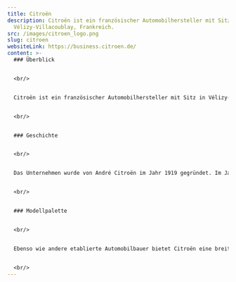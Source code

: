 ```yaml
---
title: Citroën
description: Citroën ist ein französischer Automobilhersteller mit Sitz in
  Vélizy-Villacoublay, Frankreich.
src: /images/citroen_logo.png
slug: citroen
websiteLink: https://business.citroen.de/
content: >-
  ### Überblick


  <br/>


  Citroën ist ein französischer Automobilhersteller mit Sitz in Vélizy-Villacoublay, Frankreich. Das Unternehmen war bis Anfang 2021 eine Tochtergesellschaft der PSA Gruppe. Nach der Fusion von PSA und FCA stellt Citroën eine der Marken des neu gegründeten Stellantis-Konzern dar. Die deutsche Verwaltung des Unternehmens hat ihren Sitz in Rüsselsheim.


  <br/>


  ### Geschichte 


  <br/>


  Das Unternehmen wurde von André Citroën im Jahr 1919 gegründet. Im Jahr 1919 fertigte das Unternehmen das erste europäische Automobil in Großserie, den Citroën Typ A. Drei Jahre später stellt Citroën das zweite Modell, den B2 vor. Im Laufe der über einhundertjährigen Firmengeschichte produzierte Citroën mehr als 300 verschiedene Modelle. 2010 steigt Citroën mit dem C-Zero in den Markt für Elektromobilität ein. 


  <br/>


  ### Modellpalette


  <br/>


  Ebenso wie andere etablierte Automobilbauer bietet Citroën eine breite Palette an klassischen Verbrennern, Hybriden und Elektroautos an. Für Gewerbekunden bietet Citroën aktuell die rein elektrischen Kastenwagen E-Berlingo, E-Jumpy und E-Jumper an. Diese sind baugleich mit den angebotenen Transportern der Schwesterunternehmen Peugeot und Opel. 


  <br/>
---
```

